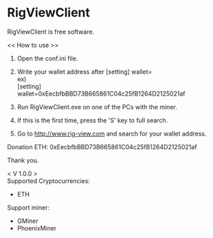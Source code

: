 # RigViewClient
RigViewClient is free software.

<< How to use >>

1. Open the conf.ini file.
2. Write your wallet address after [setting] wallet=   
ex)   
[setting]   
wallet=0xEecbfbBBD73B665861C04c25fB1264D2125021af   

3. Run RigViewClient.exe on one of the PCs with the miner.
4. If this is the first time, press the 'S' key to full search.
5. Go to http://www.rig-view.com and search for your wallet address.

Donation ETH: 0xEecbfbBBD73B665861C04c25fB1264D2125021af

Thank you.



< V 1.0.0 >  
Supported Cryptocurrencies:   
- ETH   

Support miner:   
- GMiner   
- PhoenixMiner
